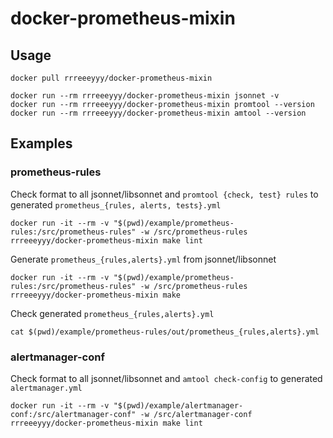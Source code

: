 # docker-prometheus-mixin

## Usage

```
docker pull rrreeeyyy/docker-prometheus-mixin
```

```
docker run --rm rrreeeyyy/docker-prometheus-mixin jsonnet -v
docker run --rm rrreeeyyy/docker-prometheus-mixin promtool --version
docker run --rm rrreeeyyy/docker-prometheus-mixin amtool --version
```

## Examples

### prometheus-rules

Check format to all jsonnet/libsonnet and `promtool {check, test} rules` to generated `prometheus_{rules, alerts, tests}.yml`

```
docker run -it --rm -v "$(pwd)/example/prometheus-rules:/src/prometheus-rules" -w /src/prometheus-rules rrreeeyyy/docker-prometheus-mixin make lint
```

Generate `prometheus_{rules,alerts}.yml` from jsonnet/libsonnet

```
docker run -it --rm -v "$(pwd)/example/prometheus-rules:/src/prometheus-rules" -w /src/prometheus-rules rrreeeyyy/docker-prometheus-mixin make
```

Check generated `prometheus_{rules,alerts}.yml`

```
cat $(pwd)/example/prometheus-rules/out/prometheus_{rules,alerts}.yml
```

### alertmanager-conf

Check format to all jsonnet/libsonnet and `amtool check-config` to generated `alertmanager.yml`

```
docker run -it --rm -v "$(pwd)/example/alertmanager-conf:/src/alertmanager-conf" -w /src/alertmanager-conf rrreeeyyy/docker-prometheus-mixin make lint
```
